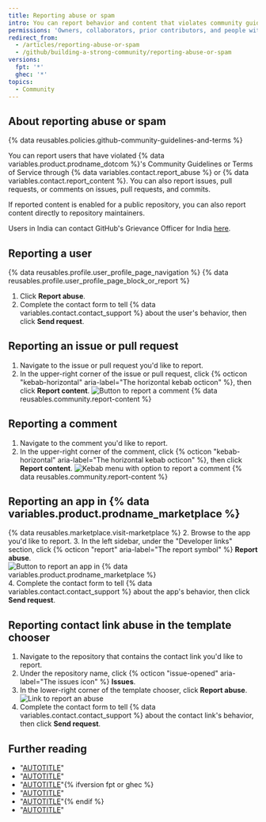 ```yaml
---
title: Reporting abuse or spam
intro: You can report behavior and content that violates community guidelines and terms.
permissions: 'Owners, collaborators, prior contributors, and people with write access can report issues, pull requests, and comments on issues, pull requests, and commits. Anyone can report apps in {% data variables.product.prodname_marketplace %}.'
redirect_from:
  - /articles/reporting-abuse-or-spam
  - /github/building-a-strong-community/reporting-abuse-or-spam
versions:
  fpt: '*'
  ghec: '*'
topics:
  - Community
---
```


## About reporting abuse or spam

{% data reusables.policies.github-community-guidelines-and-terms %}

You can report users that have violated {% data variables.product.prodname_dotcom %}'s Community Guidelines or Terms of Service through {% data variables.contact.report_abuse %} or {% data variables.contact.report_content %}. You can also report issues, pull requests, or comments on issues, pull requests, and commits.

If reported content is enabled for a public repository, you can also report content directly to repository maintainers.

Users in India can contact GitHub's Grievance Officer for India [here](https://support.github.com/contact/india-grievance-officer).

## Reporting a user

{% data reusables.profile.user_profile_page_navigation %}
{% data reusables.profile.user_profile_page_block_or_report %}
1. Click **Report abuse**.
1. Complete the contact form to tell {% data variables.contact.contact_support %} about the user's behavior, then click **Send request**.

## Reporting an issue or pull request

1. Navigate to the issue or pull request you'd like to report.
2. In the upper-right corner of the issue or pull request, click {% octicon "kebab-horizontal" aria-label="The horizontal kebab octicon" %}, then click **Report content**.
  ![Button to report a comment](/assets/images/help/repository/menu-report-issue-or-pr.png)
{% data reusables.community.report-content %}

## Reporting a comment

1. Navigate to the comment you'd like to report.
2. In the upper-right corner of the comment, click {% octicon "kebab-horizontal" aria-label="The horizontal kebab octicon" %}, then click **Report content**.
![Kebab menu with option to report a comment](/assets/images/help/repository/menu-report-comment.png)
{% data reusables.community.report-content %}

## Reporting an app in {% data variables.product.prodname_marketplace %}

{% data reusables.marketplace.visit-marketplace %}
2. Browse to the app you'd like to report.
3. In the left sidebar, under the "Developer links" section, click {% octicon "report" aria-label="The report symbol" %} **Report abuse**.
  ![Button to report an app in {% data variables.product.prodname_marketplace %}](/assets/images/help/marketplace/marketplace-report-app.png)
4. Complete the contact form to tell {% data variables.contact.contact_support %} about the app's behavior, then click **Send request**.

## Reporting contact link abuse in the template chooser

1. Navigate to the repository that contains the contact link you'd like to report.
2. Under the repository name, click {% octicon "issue-opened" aria-label="The issues icon" %} **Issues**.
3. In the lower-right corner of the template chooser, click **Report abuse**.
  ![Link to report an abuse](/assets/images/help/repository/template-chooser-report-abuse.png)
4. Complete the contact form to tell {% data variables.contact.contact_support %} about the contact link's behavior, then click **Send request**.

## Further reading

- "[AUTOTITLE](/communities/setting-up-your-project-for-healthy-contributions)"
- "[AUTOTITLE](/communities/using-templates-to-encourage-useful-issues-and-pull-requests)"
- "[AUTOTITLE](/communities/moderating-comments-and-conversations/managing-disruptive-comments)"{% ifversion fpt or ghec %}
- "[AUTOTITLE](/communities/maintaining-your-safety-on-github)"
- "[AUTOTITLE](/communities/moderating-comments-and-conversations/limiting-interactions-in-your-repository)"{% endif %}
- "[AUTOTITLE](/communities/moderating-comments-and-conversations/tracking-changes-in-a-comment)"
